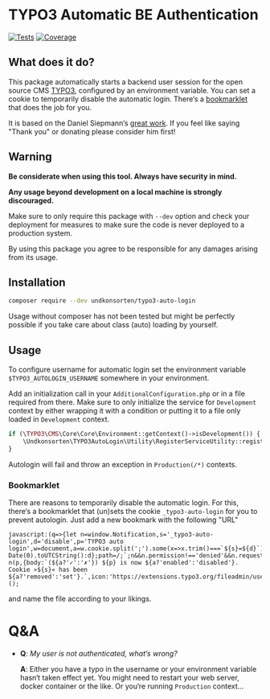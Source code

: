 # TYPO3 Automatic BE Authentication

[![Tests](https://github.com/undkonsorten/typo3-auto-login/workflows/Tests/badge.svg)](https://github.com/undkonsorten/typo3-auto-login/actions?query=workflow%3ATests)
[![Coverage](https://img.shields.io/coveralls/github/undkonsorten/typo3-auto-login)](https://coveralls.io/github/undkonsorten/typo3-auto-login)

## What does it do?

This package automatically starts a backend user session for the open source CMS
[TYPO3](https://typo3.org), configured by an environment variable. You can set
a cookie to temporarily disable the automatic login. There‘s a [bookmarklet](#bookmarklet)
that does the job for you.

It is based on the Daniel Siepmann‘s
[great work](https://daniel-siepmann.de/Posts/2018/2018-07-25-auto-login-typo3-backend.html).
If you feel like saying "Thank you" or donating please consider him first!

## Warning

**Be considerate when using this tool. Always have security in mind.**

**Any usage beyond development on a local machine is strongly discouraged.**

Make sure to only require this package with `--dev` option and check your
deployment for measures to make sure the code is never deployed to a production
system.

By using this package you agree to be responsible for any damages arising
from its usage.

## Installation

```bash
composer require --dev undkonsorten/typo3-auto-login
```

Usage without composer has not been tested but might be perfectly possible
if you take care about class (auto) loading by yourself.

## Usage

To configure username for automatic login set the environment variable
`$TYPO3_AUTOLOGIN_USERNAME` somewhere in your environment.

Add an initialization call in your `AdditionalConfiguration.php` or in
a file required from there. Make sure to only initialize the service for
`Development` context by either wrapping it with a condition or putting
it to a file only loaded in `Development` context.

```php
if (\TYPO3\CMS\Core\Core\Environment::getContext()->isDevelopment()) {
    \Undkonsorten\TYPO3AutoLogin\Utility\RegisterServiceUtility::registerAutomaticAuthenticationService();
}
```

Autologin will fail and throw an exception in `Production(/*)` contexts.

### Bookmarklet

There are reasons to temporarily disable the automatic login. For this,
there‘s a bookmarklet that (un)sets the cookie `_typo3-auto-login` for you
to prevent autologin. Just add a new bookmark with the following "URL"

```
javascript:(q=>{let n=window.Notification,s='_typo3-auto-login',d='disable',p='TYPO3 auto login',w=document,a=w.cookie.split(';').some(x=>x.trim()===`${s}=${d}`);w.cookie=`${s}=${a?';expires='+new Date(0).toUTCString():d};path=/;`;n&&n.permission!=='denied'&&n.requestPermission().then(q=>new n(p,{body:`(${a?'✓':'✗'}) ${p} is now ${a?'enabled':'disabled'}. Cookie »${s}« has been ${a?'removed':'set'}.`,icon:'https://extensions.typo3.org/fileadmin/user_upload/ext_icon.png'}));})();
```

and name the file according to your likings.

# Q&A

* **Q**: *My user is not authenticated, what‘s wrong?*

  **A**: Either you have a typo in the username or your environment variable hasn‘t taken
  effect yet. You might need to restart your web server, docker container or the like.
  Or you‘re running `Production` context…
